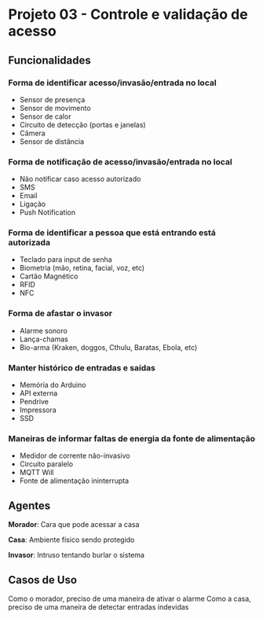# Projeto 03 - Controle e validação de acesso

## Funcionalidades

### Forma de identificar acesso/invasão/entrada no local
- Sensor de presença
- Sensor de movimento
- Sensor de calor
- Circuito de detecção (portas e janelas)
- Câmera
- Sensor de distância
### Forma de notificação de acesso/invasão/entrada no local
- Não notificar caso acesso autorizado
- SMS
- Email
- Ligação
- Push Notification
### Forma de identificar a pessoa que está entrando está autorizada
- Teclado para input de senha
- Biometria (mão, retina, facial, voz, etc)
- Cartão Magnético
- RFID
- NFC
### Forma de afastar o invasor
- Alarme sonoro
- Lança-chamas
- Bio-arma (Kraken, doggos, Cthulu, Baratas, Ebola, etc)
### Manter histórico de entradas e saídas
- Memória do Arduino
- API externa
- Pendrive
- Impressora
- SSD
### Maneiras de informar faltas de energia da fonte de alimentação
- Medidor de corrente não-invasivo
- Circuito paralelo
- MQTT Will
- Fonte de alimentação ininterrupta

## Agentes

**Morador**: Cara que pode acessar a casa

**Casa**: Ambiente físico sendo protegido

**Invasor**: Intruso tentando burlar o sistema

## Casos de Uso
Como o morador, preciso de uma maneira de ativar o alarme
Como a casa, preciso de uma maneira de detectar entradas indevidas
